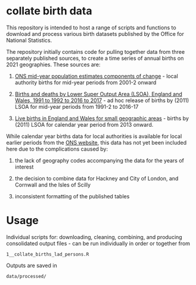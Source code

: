 
<!-- README.md is generated from README.Rmd. Please edit that file -->

# collate birth data

<!-- badges: start -->
<!-- badges: end -->

This repository is intended to host a range of scripts and functions to
download and process various birth datasets published by the Office for
National Statistics.

The repository initially contains code for pulling together data from
three separately published sources, to create a time series of annual
births on 2021 geographies. These sources are:

1.  [ONS mid-year population estimates components of
    change](https://www.ons.gov.uk/peoplepopulationandcommunity/populationandmigration/populationestimates/datasets/populationestimatesforukenglandandwalesscotlandandnorthernireland) -
    local authority births for mid-year periods from 2001-2 onward

2.  [Births and deaths by Lower Super Output Area (LSOA), England and
    Wales, 1991 to 1992 to 2016 to
    2017](https://www.ons.gov.uk/peoplepopulationandcommunity/birthsdeathsandmarriages/deaths/adhocs/009628birthsanddeathsbylowersuperoutputarealsoaenglandandwales1991to1992to2016to2017) -
    ad hoc release of births by (2011) LSOA for mid-year periods from
    1991-2 to 2016-17

3.  [Live births in England and Wales for small geographic
    areas](https://www.nomisweb.co.uk/query/construct/summary.asp?mode=construct&version=0&dataset=206) -
    births by (2011) LSOA for calendar year period from 2013 onward.

While calendar year births data for local authorities is available for
local earlier periods from the [ONS
website](https://www.ons.gov.uk/peoplepopulationandcommunity/birthsdeathsandmarriages/livebirths/datasets/birthsummarytables),
this data has not yet been included here due to the complications caused
by:

1.  the lack of geography codes accompanying the data for the years of
    interest

2.  the decision to combine data for Hackney and City of London, and
    Cornwall and the Isles of Scilly

3.  inconsistent formatting of the published tables

# Usage

Individual scripts for: downloading, cleaning, combining, and producing
consolidated output files - can be run individually in order or together
from

    1__collate_births_lad_persons.R

Outputs are saved in

    data/processed/
